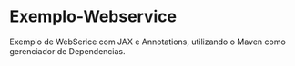 Exemplo-Webservice
==================

Exemplo de WebSerice com JAX e Annotations, utilizando o Maven como
gerenciador de Dependencias.

